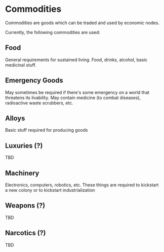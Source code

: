 # Commodities

Commodities are goods which can be traded and used by economic nodes.

Currently, the following commodities are used:

## Food

General requirements for sustained living. Food, drinks, alcohol, basic medicinal stuff.

## Emergency Goods

May sometimes be required if there's some emergency on a world that threatens its livability. May contain medicine (to combat diseases), radioactive waste scrubbers, etc.

## Alloys

Basic stuff required for producing goods

## Luxuries (?)

TBD

## Machinery

Electronics, computers, robotics, etc. These things are required to kickstart a new colony or to kickstart industrialization

## Weapons (?)

TBD

## Narcotics (?)

TBD